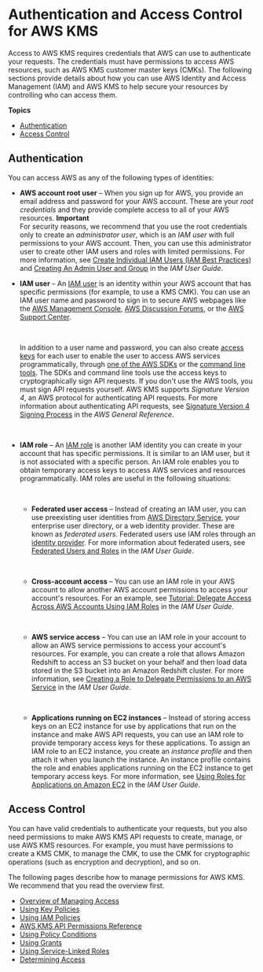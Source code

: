 # Authentication and Access Control for AWS KMS<a name="control-access"></a>

Access to AWS KMS requires credentials that AWS can use to authenticate your requests\. The credentials must have permissions to access AWS resources, such as AWS KMS customer master keys \(CMKs\)\. The following sections provide details about how you can use AWS Identity and Access Management \(IAM\) and AWS KMS to help secure your resources by controlling who can access them\.

**Topics**
+ [Authentication](#authentication)
+ [Access Control](#authorization)

## Authentication<a name="authentication"></a>

You can access AWS as any of the following types of identities:
+ **AWS account root user** – When you sign up for AWS, you provide an email address and password for your AWS account\. These are your *root credentials* and they provide complete access to all of your AWS resources\.
**Important**  
For security reasons, we recommend that you use the root credentials only to create an *administrator user*, which is an *IAM user* with full permissions to your AWS account\. Then, you can use this administrator user to create other IAM users and roles with limited permissions\. For more information, see [Create Individual IAM Users \(IAM Best Practices\)](https://docs.aws.amazon.com/IAM/latest/UserGuide/best-practices.html#create-iam-users) and [Creating An Admin User and Group](https://docs.aws.amazon.com/IAM/latest/UserGuide/getting-started_create-admin-group.html) in the *IAM User Guide*\.
+ **IAM user** – An [IAM user](https://docs.aws.amazon.com/IAM/latest/UserGuide/id_users.html) is an identity within your AWS account that has specific permissions \(for example, to use a KMS CMK\)\. You can use an IAM user name and password to sign in to secure AWS webpages like the [AWS Management Console](https://console.aws.amazon.com/), [AWS Discussion Forums](https://forums.aws.amazon.com/), or the [AWS Support Center](https://console.aws.amazon.com/support/home#/)\.

   

  In addition to a user name and password, you can also create [access keys](https://docs.aws.amazon.com/IAM/latest/UserGuide/id_credentials_access-keys.html) for each user to enable the user to access AWS services programmatically, through [one of the AWS SDKs](https://aws.amazon.com/tools/#sdk) or the [command line tools](https://aws.amazon.com/tools/#cli)\. The SDKs and command line tools use the access keys to cryptographically sign API requests\. If you don't use the AWS tools, you must sign API requests yourself\. AWS KMS supports *Signature Version 4*, an AWS protocol for authenticating API requests\. For more information about authenticating API requests, see [Signature Version 4 Signing Process](https://docs.aws.amazon.com/general/latest/gr/signature-version-4.html) in the *AWS General Reference*\.

   
+ **IAM role** – An [IAM role](https://docs.aws.amazon.com/IAM/latest/UserGuide/id_roles.html) is another IAM identity you can create in your account that has specific permissions\. It is similar to an IAM user, but it is not associated with a specific person\. An IAM role enables you to obtain temporary access keys to access AWS services and resources programmatically\. IAM roles are useful in the following situations:

   
  + **Federated user access** – Instead of creating an IAM user, you can use preexisting user identities from [AWS Directory Service](https://aws.amazon.com/directoryservice/), your enterprise user directory, or a web identity provider\. These are known as *federated users*\. Federated users use IAM roles through an [identity provider](https://docs.aws.amazon.com/IAM/latest/UserGuide/id_roles_providers.html)\. For more information about federated users, see [Federated Users and Roles](https://docs.aws.amazon.com/IAM/latest/UserGuide/introduction_access-management.html#intro-access-roles) in the *IAM User Guide*\.

     
  + **Cross\-account access** – You can use an IAM role in your AWS account to allow another AWS account permissions to access your account's resources\. For an example, see [Tutorial: Delegate Access Across AWS Accounts Using IAM Roles](https://docs.aws.amazon.com/IAM/latest/UserGuide/tutorial_cross-account-with-roles.html) in the *IAM User Guide*\.

     
  + **AWS service access** – You can use an IAM role in your account to allow an AWS service permissions to access your account's resources\. For example, you can create a role that allows Amazon Redshift to access an S3 bucket on your behalf and then load data stored in the S3 bucket into an Amazon Redshift cluster\. For more information, see [Creating a Role to Delegate Permissions to an AWS Service](https://docs.aws.amazon.com/IAM/latest/UserGuide/id_roles_create_for-service.html) in the *IAM User Guide*\.

     
  + **Applications running on EC2 instances** – Instead of storing access keys on an EC2 instance for use by applications that run on the instance and make AWS API requests, you can use an IAM role to provide temporary access keys for these applications\. To assign an IAM role to an EC2 instance, you create an *instance profile* and then attach it when you launch the instance\. An instance profile contains the role and enables applications running on the EC2 instance to get temporary access keys\. For more information, see [Using Roles for Applications on Amazon EC2](https://docs.aws.amazon.com/IAM/latest/UserGuide/id_roles_use_switch-role-ec2.html) in the *IAM User Guide*\.

## Access Control<a name="authorization"></a>

You can have valid credentials to authenticate your requests, but you also need permissions to make AWS KMS API requests to create, manage, or use AWS KMS resources\. For example, you must have permissions to create a KMS CMK, to manage the CMK, to use the CMK for cryptographic operations \(such as encryption and decryption\), and so on\.

The following pages describe how to manage permissions for AWS KMS\. We recommend that you read the overview first\.
+ [Overview of Managing Access](control-access-overview.md)
+ [Using Key Policies](key-policies.md)
+ [Using IAM Policies](iam-policies.md)
+ [AWS KMS API Permissions Reference](kms-api-permissions-reference.md)
+ [Using Policy Conditions](policy-conditions.md)
+ [Using Grants](grants.md)
+ [Using Service\-Linked Roles](using-service-linked-roles.md)
+ [Determining Access](determining-access.md)